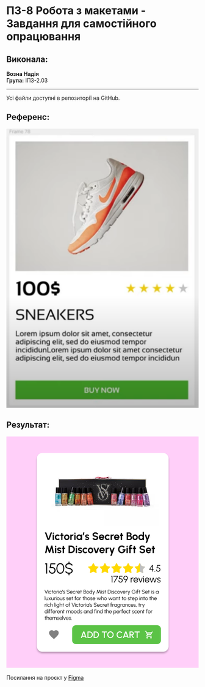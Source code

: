 # ПЗ-8 Робота з макетами - Завдання для самостійного опрацювання

## Виконала:
**Возна Надія**  
**Група:** ІПЗ-2.03

---
Усі файли доступні в репозиторії на GitHub.

## Референс:
![1](https://github.com/nadyavozna/UX-UI-N.Vozna/blob/main/workshop_9/Reference.svg)

## Результат:
![2](https://github.com/nadyavozna/UX-UI-N.Vozna/blob/main/workshop_9/Frame.svg)


Посилання на проєкт у [Figma](https://www.figma.com/design/3V5konQLEReujM4RufL6mb/9?node-id=1-3&t=wVXwc9q6XBYhXrFt-1)
